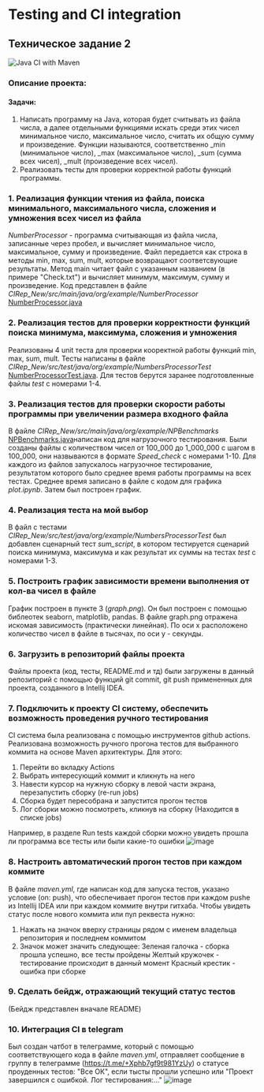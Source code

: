 # Testing and CI integration
## Техническое задание 2 
![Java CI with Maven](https://github.com/zpankova/CIRep_New/actions/workflows/maven.yml/badge.svg)
### Описание проекта: 
#### Задачи: 
1. Написать программу на Java, которая будет считывать из файла числа, а далее отдельными функциями искать среди этих чисел минимальное число, максимальное число, считать их общую сумму и произведение.
Функции называются, соответственно _min (минимальное число), _max (максимальное число), _sum (сумма всех чисел), _mult (произведение всех чисел).
2. Реализовать тесты для проверки корректной работы функций программы.

### 1. Реализация функции чтения из файла, поиска минимального, максимального числа, сложения и умножения всех чисел из файла
*NumberProcessor* - программа считывающая из файла числа, записанные через пробел, и вычисляет минимальное число, максимальное, сумму и произведение. Файл передается как строка в методы min, max, sum, mult, которые возвращают соответсвующие результаты. Метод main читает файл с указанным названием (в примере "Check.txt") и вычисляет минимум, максимум, сумму и произведение. Код представлен в файле *CIRep_New/src/main/java/org/example/NumberProcessor*  
[NumberProcessor.java](https://github.com/zpankova/CIRep_New/blob/dc00423f53a656c824dd1025f8f0a07621f2ea31/src/main/java/org/example/NumbersProcessor.java) 


### 2. Реализация тестов для проверки корректности функций поиска минимума, максимума, сложения и умножения
Реализованы 4 unit теста для проверки кооректной работы функций min, max, sum, mult. Тесты написаны в файле *CIRep_New/src/test/java/org/example/NumbersProcessorTest* [NumberProcessorTest.java](https://github.com/zpankova/CIRep_New/blob/cba1d50c62426b1cdbcd9997e34a54ed7b3e6c3c/src/test/java/org/example/NumbersProcessorTest.java). Для тестов берутся заранее подготовленные файлы *test<Number>* с номерами 1-4. 

### 3. Реализация тестов для проверки скорости работы программы при увеличении размера входного файла
В файле *CIRep_New/src/main/java/org/example/NPBenchmarks* [NPBenchmarks.java](https://github.com/zpankova/CIRep_New/blob/2f2c28197bbc23e8e19722d2fc5eddc7e487f240/src/main/java/org/example/NPBenchmarks.java)написан код для нагрузочного тестирования. Были созданы файлы с количеством чисел от 100_000 до 1_000_000 с шагом в 100_000, они назвываются в формате *Speed_check<Number>* с номерами 1-10. Для каждого из файлов запускалось нагрузочное тестирование, результатом которого было среднее время работы программы на всех тестах. Среднее время записано в файле с кодом для графика *plot.ipynb*. Затем был построен график.

### 4. Реализация теста на мой выбор
В файл с тестами *CIRep_New/src/test/java/org/example/NumbersProcessorTest* был добавлен сценарный тест *sum_script*, в котором тестируется сценарий поиска минимума, максимума и как результат их суммы на тестах *test<Number>* с номерами 1-3.

### 5. Построить график зависимости времени выполнения от кол-ва чисел в файле
График построен в пункте 3 (*graph.png*). Он был построен с помощью библеотек seaborn, matplotlib, pandas. В файле graph.png отражена искомая зависимость (практически линейная). По оси x расположено количество чисел в файле в тысячах, по оси y - секунды.

### 6. Загрузить в репозиторий файлы проекта 
Файлы проекта (код, тесты,  README.md и тд) были загружены в данный репозиторий с помощью функций git commit, git push примененных для проекта, созданного в Intellij IDEA.

### 7. Подключить к проекту CI систему, обеспечить возможность проведения ручного тестирования 
CI система была реализована с помощью инструментов github actions. Реализована возможность ручного прогона тестов для выбранного коммита на основе Maven архитектуры. Для этого:

1. Перейти во вкладку Actions
2. Выбрать интересующий коммит и кликнуть на него
3. Навести курсор на нужную сборку в левой части экрана, перезапустить сборку (re-run jobs)
4. Сборка будет пересобрана и запустится прогон тестов
5. Лог сборки можно посмотреть, кликнув на сборку (Находится в списке jobs)

Например, в разделе Run tests каждой сборки можно увидеть прошла ли программа все тесты или были какие-то ошибки
![image](https://github.com/zpankova/CIRep_New/assets/167033338/524062c6-1a85-46b3-9dd7-3c3e268ebf3e)

### 8. Настроить автоматический прогон тестов при каждом коммите
В файле *maven.yml*, где написан код для запуска тестов, указано условие (on: push), что обеспечивает прогон тестов при каждом pushе из Intellij IDEA или при каждом коммите внутри гитхаба.
Чтобы увидеть статус после нового коммита или пул реквеста нужно:

1. Нажать на значок вверху страницы рядом с именем владельца репозитория и последнем коммитом
2. Значок может значить следующее:
Зеленая галочка - сборка прошла успешно, все тесты пройдены
Желтый кружочек - тестирование происходит в данный момент
Красный крестик - ошибка при сборке

### 9. Сделать бейдж, отражающий текущий статус тестов
(Бейдж представлен вначале README)

### 10. Интеграция CI в telegram 
Был создан чатбот в телеграмме, который с помощью соответствующего кода в файле *maven.yml*, отправляет сообщение в группу в телеграмме (https://t.me/+Xphb7gf9t981YzUy) о статусе проуденных тестов: "Все ОК", если тысты прошли успешно или "Проект завершился с ошибкой. Лог тестирования:..."
![image](https://github.com/zpankova/CIRep_New/assets/167033338/cbe37b50-503e-42e6-b25a-9c53c399d2b2)
